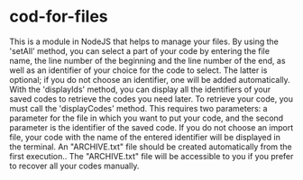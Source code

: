 # cod-for-files

This is a module in NodeJS that helps to manage your files. 
By using the 'setAll' method, you can select a part of your code by entering the file name, the line number of the beginning and the line number of the end, as well as an identifier of your choice for the code to select.
The latter is optional; if you do not choose an identifier, one will be added automatically.
With the 'displayIds' method, you can display all the identifiers of your saved codes to retrieve the codes you need later.
To retrieve your code, you must call the 'displayCodes' method. This requires two parameters: a parameter for the file in which you want to put your code, and the second parameter is the identifier of the saved code.
If you do not choose an import file, your code with the name of the entered identifier will be displayed in the terminal.
An "ARCHIVE.txt" file should be created automatically from the first execution.. The "ARCHIVE.txt" file will be accessible to you if you prefer to recover all your codes manually.
